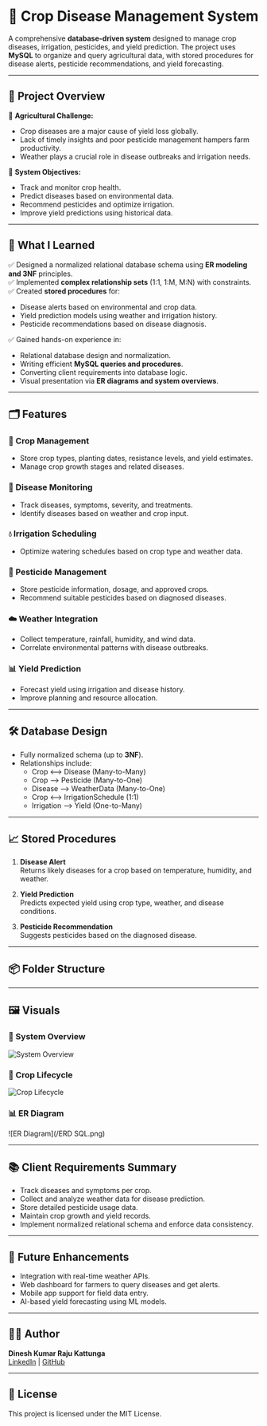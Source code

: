 # 🌾 Crop Disease Management System

A comprehensive **database-driven system** designed to manage crop diseases, irrigation, pesticides, and yield prediction. The project uses **MySQL** to organize and query agricultural data, with stored procedures for disease alerts, pesticide recommendations, and yield forecasting.

---

## 📌 Project Overview

🚜 **Agricultural Challenge:**
- Crop diseases are a major cause of yield loss globally.
- Lack of timely insights and poor pesticide management hampers farm productivity.
- Weather plays a crucial role in disease outbreaks and irrigation needs.

🎯 **System Objectives:**
- Track and monitor crop health.
- Predict diseases based on environmental data.
- Recommend pesticides and optimize irrigation.
- Improve yield predictions using historical data.

---

## 🧠 What I Learned

✅ Designed a normalized relational database schema using **ER modeling and 3NF** principles.  
✅ Implemented **complex relationship sets** (1:1, 1:M, M:N) with constraints.  
✅ Created **stored procedures** for:
  - Disease alerts based on environmental and crop data.
  - Yield prediction models using weather and irrigation history.
  - Pesticide recommendations based on disease diagnosis.

✅ Gained hands-on experience in:
- Relational database design and normalization.
- Writing efficient **MySQL queries and procedures**.
- Converting client requirements into database logic.
- Visual presentation via **ER diagrams and system overviews**.

---

## 🗂️ Features

### 🌱 Crop Management
- Store crop types, planting dates, resistance levels, and yield estimates.
- Manage crop growth stages and related diseases.

### 🦠 Disease Monitoring
- Track diseases, symptoms, severity, and treatments.
- Identify diseases based on weather and crop input.

### 💧 Irrigation Scheduling
- Optimize watering schedules based on crop type and weather data.

### 🧪 Pesticide Management
- Store pesticide information, dosage, and approved crops.
- Recommend suitable pesticides based on diagnosed diseases.

### ☁️ Weather Integration
- Collect temperature, rainfall, humidity, and wind data.
- Correlate environmental patterns with disease outbreaks.

### 📊 Yield Prediction
- Forecast yield using irrigation and disease history.
- Improve planning and resource allocation.

---

## 🛠️ Database Design

- Fully normalized schema (up to **3NF**).
- Relationships include:
  - Crop ⟷ Disease (Many-to-Many)
  - Crop ⟶ Pesticide (Many-to-One)
  - Disease ⟶ WeatherData (Many-to-One)
  - Crop ⟷ IrrigationSchedule (1:1)
  - Irrigation ⟶ Yield (One-to-Many)

---

## 📈 Stored Procedures

1. **Disease Alert**  
   Returns likely diseases for a crop based on temperature, humidity, and weather.

2. **Yield Prediction**  
   Predicts expected yield using crop type, weather, and disease conditions.

3. **Pesticide Recommendation**  
   Suggests pesticides based on the diagnosed disease.

---

## 📦 Folder Structure

---

## 🖼️ Visuals

### 📌 System Overview  
![System Overview](diagrams/overview.png)

### 🌿 Crop Lifecycle  
![Crop Lifecycle](diagrams/crop_lifecycle.png)

### 📊 ER Diagram  
![ER Diagram](/ERD SQL.png)

---

## 📚 Client Requirements Summary

- Track diseases and symptoms per crop.
- Collect and analyze weather data for disease prediction.
- Store detailed pesticide usage data.
- Maintain crop growth and yield records.
- Implement normalized relational schema and enforce data consistency.

---

## 🚀 Future Enhancements

- Integration with real-time weather APIs.
- Web dashboard for farmers to query diseases and get alerts.
- Mobile app support for field data entry.
- AI-based yield forecasting using ML models.

---

## 🧑‍💻 Author

**Dinesh Kumar Raju Kattunga**  
[LinkedIn](https://linkedin.com/in/dineshkumarraju0223/) | [GitHub](https://github.com/dineshraju147)

---

## 📜 License

This project is licensed under the MIT License.

